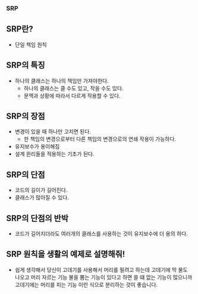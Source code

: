 ### **SRP**

## SRP란?
- 단일 책임 원칙

## SRP의 특징
- 하나의 클래스는 하나의 책임만 가져야한다.
    - 하나의 클래스는 클 수도 있고, 작을 수도 있다.
    - 문맥과 상황에 따라서 다르게 작용할 수 있다.

## SRP의 장점
- 변경이 있을 때 하나만 고치면 된다.
    - 한 책임의 변경으로부터 다른 책임의 변경으로의 연쇄 작용이 가능하다.
- 유지보수가 용이해짐
- 설계 윈리들을 적용하는 기초가 된다.

## SRP의 단점
- 코드의 길이가 길어진다.
- 클래스가 많아질 수 있다.

## SRP의 단점의 반박
- 코드가 길어지더라도 여러개의 클래스를 사용하는 것이 유지보수에 더 용의 하다.

## SRP 원칙을 생활의 예제로 설명해줘!
- 쉽게 생각해서 당신이 고데기를 사용해서 머리를 필려고 하는데 고데기에 막 물도 나오고 머리 자르는 기능 불을 뿜는 기능이 있다고 하면 쓸 떄 없는 기능이 많으니까 고데기에는 머리를 피는 기능 이런 식으로 분리하는 것이 좋습니다.


